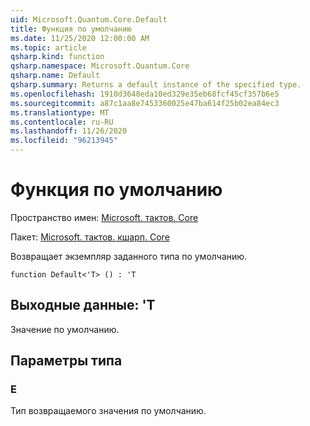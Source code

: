 ```yaml
---
uid: Microsoft.Quantum.Core.Default
title: Функция по умолчанию
ms.date: 11/25/2020 12:00:00 AM
ms.topic: article
qsharp.kind: function
qsharp.namespace: Microsoft.Quantum.Core
qsharp.name: Default
qsharp.summary: Returns a default instance of the specified type.
ms.openlocfilehash: 1910d3648eda10ed329e35eb68fcf45cf357b6e5
ms.sourcegitcommit: a87c1aa8e7453360025e47ba614f25b02ea84ec3
ms.translationtype: MT
ms.contentlocale: ru-RU
ms.lasthandoff: 11/26/2020
ms.locfileid: "96213945"
---
```

# <a name="default-function"></a>Функция по умолчанию

Пространство имен: [Microsoft. тактов. Core](xref:Microsoft.Quantum.Core)

Пакет: [Microsoft. тактов. кшарп. Core](https://nuget.org/packages/Microsoft.Quantum.QSharp.Core)


Возвращает экземпляр заданного типа по умолчанию.

```qsharp
function Default<'T> () : 'T
```


## <a name="output--t"></a>Выходные данные: 'T

Значение по умолчанию.

## <a name="type-parameters"></a>Параметры типа

### <a name="t"></a>Е

Тип возвращаемого значения по умолчанию.